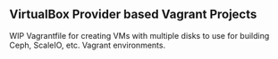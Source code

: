 ## VirtualBox Provider based Vagrant Projects

WIP Vagrantfile for creating VMs with multiple disks to use for building Ceph, ScaleIO, etc. Vagrant environments.